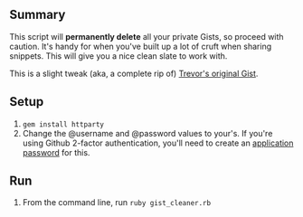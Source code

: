 ## Summary
This script will **permanently delete** all your private Gists, so proceed with caution. It's handy for when you've built up a lot of cruft when sharing snippets. This will give you a nice clean slate to work with.

This is a slight tweak (aka, a complete rip of) [Trevor's original Gist](https://gist.github.com/trevorturk/4955199).

## Setup

1. `gem install httparty`
1. Change the @username and @password values to your's. If you're using Github 2-factor authentication, you'll need to create an [application password](https://github.com/settings/applications) for this.

## Run
1. From the command line, run `ruby gist_cleaner.rb`